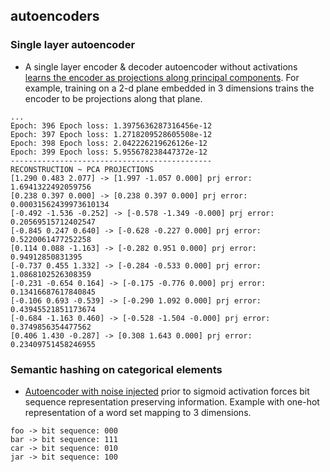 autoencoders
------------


### Single layer autoencoder 
* A single layer encoder & decoder autoencoder without activations [learns the encoder as projections along principal components](linear_ae_pca.py). For example, training on a 2-d plane embedded in 3 dimensions trains the encoder to be projections along that plane.

```
...
Epoch: 396 Epoch loss: 1.3975636287316456e-12
Epoch: 397 Epoch loss: 1.2718209528605508e-12
Epoch: 398 Epoch loss: 2.042226219626126e-12
Epoch: 399 Epoch loss: 5.955678238447372e-12
---------------------------------------------
RECONSTRUCTION ~ PCA PROJECTIONS
[1.290 0.483 2.077] -> [1.997 -1.057 0.000] prj error: 1.6941322492059756
[0.238 0.397 0.000] -> [0.238 0.397 0.000] prj error: 0.00031562439973610134
[-0.492 -1.536 -0.252] -> [-0.578 -1.349 -0.000] prj error: 0.20569515712402547
[-0.845 0.247 0.640] -> [-0.628 -0.227 0.000] prj error: 0.5220061477252258
[0.114 0.088 -1.163] -> [-0.282 0.951 0.000] prj error: 0.94912850831395
[-0.737 0.455 1.332] -> [-0.284 -0.533 0.000] prj error: 1.0868102526308359
[-0.231 -0.654 0.164] -> [-0.175 -0.776 0.000] prj error: 0.13416687617840845
[-0.106 0.693 -0.539] -> [-0.290 1.092 0.000] prj error: 0.43945521851173674
[-0.684 -1.163 0.460] -> [-0.528 -1.504 -0.000] prj error: 0.3749856354477562
[0.406 1.430 -0.287] -> [0.308 1.643 0.000] prj error: 0.23409751458246955

```


### Semantic hashing on categorical elements
* [Autoencoder with noise injected](semantic_hashing.py) prior to sigmoid activation forces bit sequence representation preserving information.
Example with one-hot representation of a word set mapping to 3 dimensions.

```
foo -> bit sequence: 000
bar -> bit sequence: 111
car -> bit sequence: 010
jar -> bit sequence: 100
```

